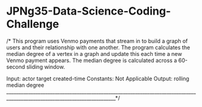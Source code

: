 # JPNg35-Data-Science-Coding-Challenge
/* This program uses Venmo payments that stream in to build a graph of users and their relationship with one another. The program calculates the median degree of a vertex in a graph and update this each time a new Venmo payment appears. The median degree is calculated across a 60-second sliding window.

Input: actor
       target
       created-time
Constants: Not Applicable
Output: rolling median degree
___________________________________________________________________________________________________________________________*/
